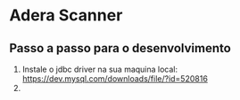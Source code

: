 # Adera Scanner
## Passo a passo para o desenvolvimento

1. Instale o jdbc driver na sua maquina local: https://dev.mysql.com/downloads/file/?id=520816
2. 
